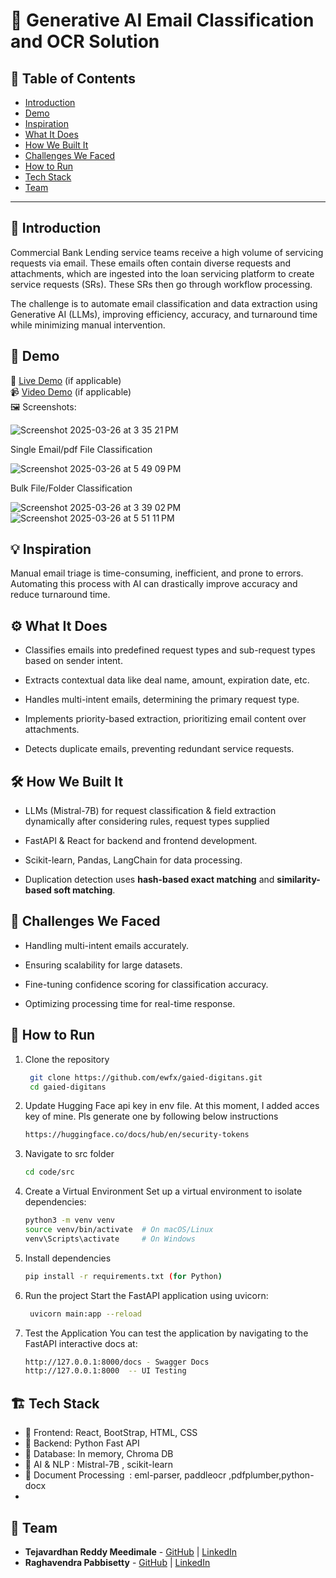 # 🚀 Generative AI Email Classification and OCR Solution

## 📌 Table of Contents
- [Introduction](#introduction)
- [Demo](#demo)
- [Inspiration](#inspiration)
- [What It Does](#what-it-does)
- [How We Built It](#how-we-built-it)
- [Challenges We Faced](#challenges-we-faced)
- [How to Run](#how-to-run)
- [Tech Stack](#tech-stack)
- [Team](#team)

---

## 🎯 Introduction
Commercial Bank Lending service teams receive a high volume of servicing requests via email. These emails often contain diverse requests and attachments, which are ingested into the loan servicing platform to create service requests (SRs). These SRs then go through workflow processing.

The challenge is to automate email classification and data extraction using Generative AI (LLMs), improving efficiency, accuracy, and turnaround time while minimizing manual intervention. 
## 🎥 Demo
🔗 [Live Demo](#) (if applicable)  
📹 [Video Demo](#) (if applicable)  
🖼️ Screenshots:

![Screenshot 2025-03-26 at 3 35 21 PM](https://github.com/user-attachments/assets/3e0da19b-ad98-4dc3-b3c5-0235326b27a9)


   Single Email/pdf File Classification

![Screenshot 2025-03-26 at 5 49 09 PM](https://github.com/user-attachments/assets/12fbe4b9-de96-41e7-9cb4-02f71dd46aa9)



   Bulk File/Folder Classification

![Screenshot 2025-03-26 at 3 39 02 PM](https://github.com/user-attachments/assets/9e4e70ce-2fa3-4be8-98ed-a2ac749b8905)
![Screenshot 2025-03-26 at 5 51 11 PM](https://github.com/user-attachments/assets/fb724cc6-b89e-4d44-86ef-e5ad3b4c15eb)



## 💡 Inspiration
Manual email triage is time-consuming, inefficient, and prone to errors. Automating this process with AI can drastically improve accuracy and reduce turnaround time.

## ⚙️ What It Does

- Classifies emails into predefined request types and sub-request types based on sender intent.

- Extracts contextual data like deal name, amount, expiration date, etc.

- Handles multi-intent emails, determining the primary request type.

- Implements priority-based extraction, prioritizing email content over attachments.

- Detects duplicate emails, preventing redundant service requests.

## 🛠️ How We Built It

- LLMs (Mistral-7B) for request classification & field extraction dynamically after considering rules, request types supplied

- FastAPI & React for backend and frontend development.

- Scikit-learn, Pandas, LangChain for data processing.

- Duplication detection uses **hash-based exact matching** and **similarity-based soft matching**. 


## 🚧 Challenges We Faced

- Handling multi-intent emails accurately.

- Ensuring scalability for large datasets.

- Fine-tuning confidence scoring for classification accuracy.

- Optimizing processing time for real-time response.

## 🏃 How to Run
1. Clone the repository  
   ```sh
    git clone https://github.com/ewfx/gaied-digitans.git
    cd gaied-digitans
     ```
2. Update Hugging Face api key in env file. At this moment, I added acces key of mine. Pls generate one by following below instructions
   ```sh
   https://huggingface.co/docs/hub/en/security-tokens
     ```
  
3. Navigate to src folder
   ```sh
   cd code/src
   ```
4. Create a Virtual Environment
   Set up a virtual environment to isolate dependencies:
   ```sh
   python3 -m venv venv
   source venv/bin/activate  # On macOS/Linux
   venv\Scripts\activate     # On Windows
   ```
5. Install dependencies  
   ```sh
   pip install -r requirements.txt (for Python)
   ```
6. Run the project
   Start the FastAPI application using uvicorn:
   ```sh
    uvicorn main:app --reload
   ```
7. Test the Application
   You can test the application by navigating to the FastAPI interactive docs at:
   ```sh
   http://127.0.0.1:8000/docs - Swagger Docs
   http://127.0.0.1:8000  -- UI Testing
   ```
## 🏗️ Tech Stack
- 🔹 Frontend: React, BootStrap, HTML, CSS
- 🔹 Backend: Python Fast API 
- 🔹 Database: In memory, Chroma DB
- 🔹 AI & NLP : Mistral-7B , scikit-learn
- 🔹 Document Processing  : eml-parser, paddleocr ,pdfplumber,python-docx
- 

## 👥 Team
- **Tejavardhan Reddy Meedimale** - [GitHub](#tejamvreddy) | [LinkedIn](#)
- **Raghavendra Pabbisetty** - [GitHub](#praghu1980) | [LinkedIn](#)
